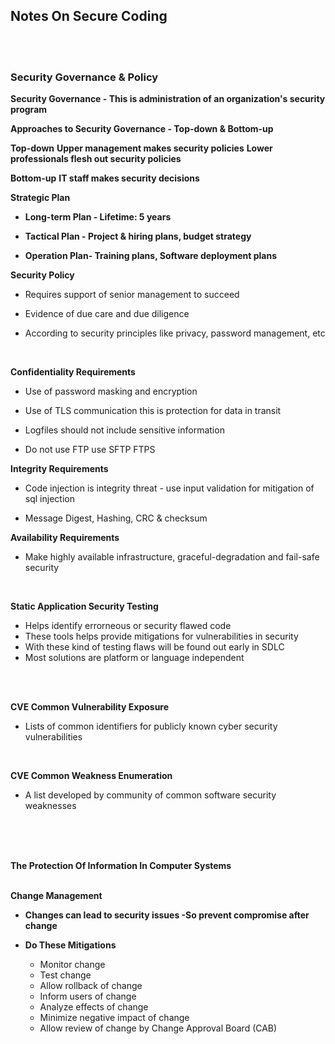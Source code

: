 ## Notes On Secure Coding 


<br><br>


### Security Governance & Policy

**Security Governance - This is administration of an organization's security program**
 
  **Approaches to Security Governance - Top-down & Bottom-up**

  **Top-down**
    **Upper management makes security policies**
    **Lower professionals flesh out security policies**
   
   
  **Bottom-up**
    **IT staff makes security decisions**


**Strategic Plan**

  * **Long-term Plan - Lifetime: 5 years**

  * **Tactical Plan - Project & hiring plans, budget strategy**

  * **Operation Plan- Training plans, Software deployment plans** 


 
 
 **Security Policy**

 * Requires support of senior management to succeed

 * Evidence of due care and due diligence

 * According to security principles like privacy, password management, etc

<br>

 **Confidentiality Requirements**

* Use of password masking and encryption 

* Use of TLS communication this is protection for data in transit

* Logfiles should not include sensitive information

* Do not use FTP use SFTP FTPS


 **Integrity Requirements**

* Code injection is integrity threat - use input validation for mitigation of sql injection 

* Message Digest, Hashing, CRC & checksum


 **Availability Requirements**

* Make highly available infrastructure, graceful-degradation and fail-safe security 

<br>



**Static Application Security Testing**

* Helps identify errorneous or security flawed code
* These tools helps provide mitigations for vulnerabilities in security 
* With these kind of testing flaws will be found out early in SDLC
* Most solutions are platform or language independent

<br>
<br>

**CVE Common Vulnerability Exposure**

* Lists of common identifiers for publicly known cyber security vulnerabilities
 
<br>

**CVE Common Weakness Enumeration**

* A list developed by community of common software security weaknesses 
<br>
<br>
<br>

**The Protection Of Information In Computer Systems** 
<br>
<br>

**Change Management**
* **Changes can lead to security issues -So prevent compromise after change**
 
* **Do These Mitigations**
  * Monitor change
  * Test change
  * Allow rollback of change
  * Inform users of change
  * Analyze effects of change
  * Minimize negative impact of change
  * Allow review of change by Change Approval Board (CAB)
 <br>



